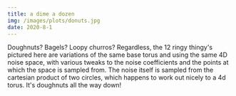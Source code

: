 ```yaml
---
title: a dime a dozen
img: /images/plots/donuts.jpg
date: 2020-8-1
---
```


Doughnuts? Bagels? Loopy churros? Regardless, the 12 ringy thingy's pictured
here are variations of the same base torus and using the same
4D noise space, with various tweaks to the noise coefficients
and the points at which the space is sampled from. The noise itself is sampled
from the cartesian product of two circles, which happens to work out nicely
to a 4d torus. It's doughnuts all the way down!
